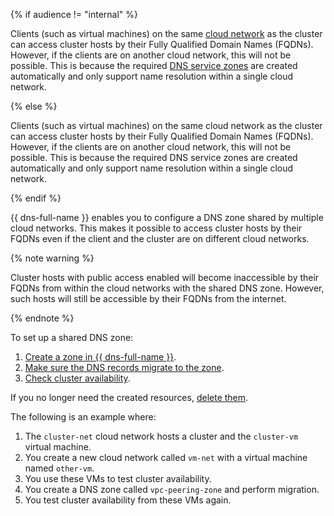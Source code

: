 {% if audience != "internal" %}

Clients (such as virtual machines) on the same [cloud network](../../../vpc/concepts/network.md#network) as the cluster can access cluster hosts by their Fully Qualified Domain Names (FQDNs). However, if the clients are on another cloud network, this will not be possible. This is because the required [DNS service zones](../../../dns/concepts/dns-zone.md#service-zones) are created automatically and only support name resolution within a single cloud network.

{% else %}

Clients (such as virtual machines) on the same cloud network as the cluster can access cluster hosts by their Fully Qualified Domain Names (FQDNs). However, if the clients are on another cloud network, this will not be possible. This is because the required DNS service zones are created automatically and only support name resolution within a single cloud network.

{% endif %}

{{ dns-full-name }} enables you to configure a DNS zone shared by multiple cloud networks. This makes it possible to access cluster hosts by their FQDNs even if the client and the cluster are on different cloud networks.

{% note warning %}

Cluster hosts with public access enabled will become inaccessible by their FQDNs from within the cloud networks with the shared DNS zone. However, such hosts will still be accessible by their FQDNs from the internet.

{% endnote %}

To set up a shared DNS zone:

1. [Create a zone in {{ dns-full-name }}](#create-peering-zone).
1. [Make sure the DNS records migrate to the zone](#do-actions-for-migration).
1. [Check cluster availability](#check-cluster-availability).

If you no longer need the created resources, [delete them](#clear-out).

The following is an example where:

1. The `cluster-net` cloud network hosts a cluster and the `cluster-vm` virtual machine.
1. You create a new cloud network called `vm-net` with a virtual machine named `other-vm`.
1. You use these VMs to test cluster availability.
1. You create a DNS zone called `vpc-peering-zone` and perform migration.
1. You test cluster availability from these VMs again.


